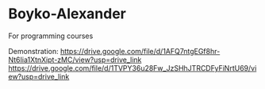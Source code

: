 # Boyko-Alexander
For programming courses



Demonstration:
https://drive.google.com/file/d/1AFQ7ntgEGf8hr-Nt6Iia1XtnXipt-zMC/view?usp=drive_link
https://drive.google.com/file/d/1TVPY36u28Fw_JzSHhJTRCDFyFiNrtU69/view?usp=drive_link
